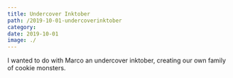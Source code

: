 ```yaml
---
title: Undercover Inktober
path: /2019-10-01-undercoverinktober
category:
date: 2019-10-01
image: ./
---
```

I wanted to do with Marco an undercover inktober, creating our own family of cookie monsters.